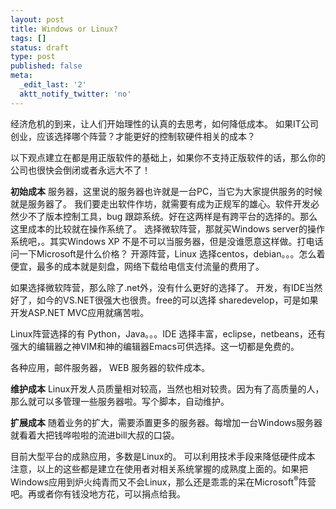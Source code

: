 ```yaml
---
layout: post
title: Windows or Linux?
tags: []
status: draft
type: post
published: false
meta:
  _edit_last: '2'
  aktt_notify_twitter: 'no'
---
```

经济危机的到来，让人们开始理性的认真的去思考，如何降低成本。
如果IT公司创业，应该选择哪个阵营？才能更好的控制软硬件相关的成本？

以下观点建立在都是用正版软件的基础上，如果你不支持正版软件的话，那么你的公司也很快会倒闭或者永远大不了！

<strong>初始成本</strong>
服务器，这里说的服务器也许就是一台PC，当它为大家提供服务的时候就是服务器了。
我们要走出软件作坊，就需要有成为正规军的雄心。软件开发必然少不了版本控制工具，bug 跟踪系统。好在这两样是有跨平台的选择的。那么这里成本的比较就在操作系统了。
选择微软阵营，那就买Windows server的操作系统吧，。其实Windows XP 不是不可以当服务器，但是没谁愿意这样做。打电话问一下Microsoft是什么价格？
开源阵营，Linux 选择centos，debian。。。怎么着便宜，最多的成本就是刻盘，网络下载给电信支付流量的费用了。

如果选择微软阵营，那么除了.net外，没有什么更好的选择了。 开发，有IDE当然好了，如今的VS.NET很强大也很贵。free的可以选择 sharedevelop，可是如果开发ASP.NET MVC应用就痛苦啦。

Linux阵营选择的有 Python，Java。。。IDE 选择丰富，eclipse，netbeans，还有强大的编辑器之神VIM和神的编辑器Emacs可供选择。这一切都是免费的。

各种应用，邮件服务器， WEB 服务器的软件成本。

<strong>维护成本</strong>
Linux开发人员质量相对较高，当然也相对较贵。因为有了高质量的人，那么就可以多管理一些服务器啦。写个脚本，自动维护。

<strong>扩展成本</strong>
随着业务的扩大，需要添置更多的服务器。每增加一台Windows服务器就看着大把钱哗啦啦的流进bill大叔的口袋。

目前大型平台的成熟应用，多数是Linux的。
可以利用技术手段来降低硬件成本
注意，以上的这些都是建立在使用者对相关系统掌握的成熟度上面的。如果把Windows应用到炉火纯青而又不会Linux，那么还是乖乖的呆在Microsoft<sup>®</sup>阵营吧。再或者你有钱没地方花，可以捐点给我。
